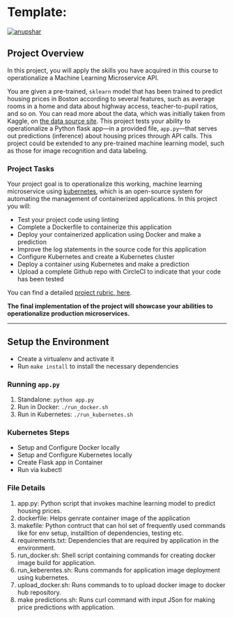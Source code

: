 # Template:
[![anupshar](https://circleci.com/gh/anupshar/ucacity-proj4.svg?style=svg)](https://app.circleci.com/pipelines/github/anupshar/ucacity-proj4)

## Project Overview

In this project, you will apply the skills you have acquired in this course to operationalize a Machine Learning Microservice API. 

You are given a pre-trained, `sklearn` model that has been trained to predict housing prices in Boston according to several features, such as average rooms in a home and data about highway access, teacher-to-pupil ratios, and so on. You can read more about the data, which was initially taken from Kaggle, on [the data source site](https://www.kaggle.com/c/boston-housing). This project tests your ability to operationalize a Python flask app—in a provided file, `app.py`—that serves out predictions (inference) about housing prices through API calls. This project could be extended to any pre-trained machine learning model, such as those for image recognition and data labeling.

### Project Tasks

Your project goal is to operationalize this working, machine learning microservice using [kubernetes](https://kubernetes.io/), which is an open-source system for automating the management of containerized applications. In this project you will:
* Test your project code using linting
* Complete a Dockerfile to containerize this application
* Deploy your containerized application using Docker and make a prediction
* Improve the log statements in the source code for this application
* Configure Kubernetes and create a Kubernetes cluster
* Deploy a container using Kubernetes and make a prediction
* Upload a complete Github repo with CircleCI to indicate that your code has been tested

You can find a detailed [project rubric, here](https://review.udacity.com/#!/rubrics/2576/view).

**The final implementation of the project will showcase your abilities to operationalize production microservices.**

---

## Setup the Environment

* Create a virtualenv and activate it
* Run `make install` to install the necessary dependencies

### Running `app.py`

1. Standalone:  `python app.py`
2. Run in Docker:  `./run_docker.sh`
3. Run in Kubernetes:  `./run_kubernetes.sh`

### Kubernetes Steps

* Setup and Configure Docker locally
* Setup and Configure Kubernetes locally
* Create Flask app in Container
* Run via kubectl

### File Details

1. app.py: Python script that invokes machine learning model to predict housing prices.
2. dockerfile: Helps genrate container image of the application
3. makefile: Python contruct that can hol set of frequently used commands like for env setup, installtion of dependencies, testing etc.
4. requirements.txt: Dependencies that are required by application in the environment.
5. run_docker.sh: Shell script containing commands for creating docker image build for application.
6. run_keberentes.sh: Runs commands for application image deployment using kubernetes.
7. upload_docker.sh: Runs commands to to upload docker image to docker hub repository.
8. make predictions.sh: Runs curl command with input JSon for making price predictions with application.